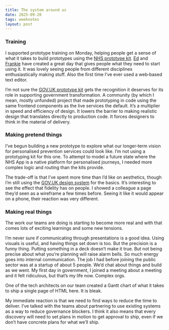 ```yaml
---
title: The system around us
date: 2025-09-20
tags: weeknotes
layout: post
---
```


### Training

I supported prototype training on Monday, helping people get a sense of what it takes to build prototypes using the [NHS prototype kit](https://prototype-kit.service-manual.nhs.uk/). [Ed](https://www.linkedin.com/in/ed-horsford/) and [Frankie](https://www.linkedin.com/in/frankieroberto/) have created a great day that gives people what they need to start using it. It was lovely seeing people from different disciplines enthusiastically making stuff. Also the first time I’ve ever used a web‑based text editor.

I’m not sure the [GOV.UK prototype kit](https://prototype-kit.service.gov.uk/) gets the recognition it deserves for its role in supporting government transformation. A community (by which I mean, mostly unfunded) project that made prototyping in code using the same frontend components as the live services the default. It’s a multiplier in speed and efficiency of design. It lowers the barrier to making realistic design that translates directly to production code. It forces designers to think in the material of delivery.

### Making pretend things

I’ve begun building a new prototype to explore what our longer‑term vision for personalised prevention services could look like. I’m not using a prototyping kit for this one. To attempt to model a future state where the NHS App is a native platform for personalised journeys, I needed more complex logic and routing than the kits provide.

The trade-off is that I’ve spent more time than I’d like on aesthetics, though I’m still using the [GOV.UK design system](https://design-system.service.gov.uk/) for the basics. It’s interesting to see the effect that fidelity has on people.  I showed a colleague a page they’d seen as a wireframe a few times before. Seeing it like it would appear on a phone, their reaction was very different.

### Making real things

The work our teams are doing is starting to become more real and with that comes lots of exciting learnings and some new tensions.

I’m never sure if communicating through presentations is a good idea. Using visuals is useful, and having things set down is too. But the precision is a funny thing. Putting something in a deck doesn’t make it true. But not being precise about what you’re planning will raise alarm bells. So much energy goes into internal communication. The job I had before joining the public sector was at a startup of about 5 people. We’d chat about things and build as we went. My first day in government, I joined a meeting about a meeting and it felt ridiculous, but that’s my life now. Complex orgs.

One of the tech architects on our team created a Gantt chart of what it takes to ship a single page of HTML here. It is bleak.

My immediate reaction is that we need to find ways to reduce the time to deliver. I’ve talked with the teams about partnering to use existing systems as a way to reduce governance blockers. I think it also means that every discovery will need to set plans in motion to get approval to ship, even if we don’t have concrete plans for what we’ll ship.
